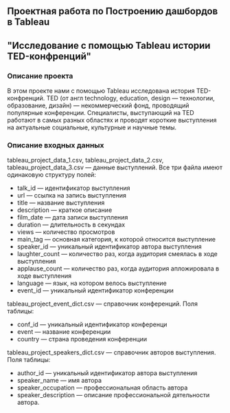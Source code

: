 ## Проектная работа по Построению дашбордов в Tableau

## "Исследование с помощью Tableau истории TED-конфренций"

### Описание проекта
В этом проекте нами с помощью Tableau исследована история TED-конфренций. TED (от англ technology, education, design — технологии, образование, дизайн) — некоммерческий фонд, проводящий популярные конференции. Специалисты, выступающий на TED работают в самых разных областях и проводят короткие выступления на актуальные социальные, культурные и научные темы. 

### Описание входных данных
tableau_project_data_1.csv, tableau_project_data_2.csv, tableau_project_data_3.csv — данные выступлений. Все три файла имеют одинаковую структуру полей:
- talk_id — идентификатор выступления
- url — ссылка на запись выступления
- title — название выступления
- description — краткое описание
- film_date — дата записи выступления
- duration — длительность в секундах
- views — количество просмотров
- main_tag — основная категория, к которой относится выступление
- speaker_id — уникальный идентификатор автора выступления
- laughter_count — количество раз, когда аудитория смеялась в ходе выступления
- applause_count — количество раз, когда аудитория апложировала в ходе выступления
- language — язык, на котором велось выступление
- event_id — уникальный идентификатор конференции

tableau_project_event_dict.csv — справочник конференций. Поля таблицы:
- conf_id — уникальный идентификатор конференци
- event — название конференции
- country — страна проведения конференции

tableau_project_speakers_dict.csv — справочник авторов выступления. Поля таблицы:
- author_id — уникальный идентификатор автора выступления
- speaker_name — имя автора
- speaker_occupation — профессиональная область автора
- speaker_description — описание профессиональной дятельности автора.